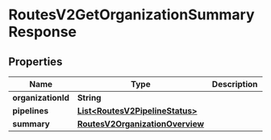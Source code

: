 

# RoutesV2GetOrganizationSummaryResponse


## Properties

| Name | Type | Description | Notes |
|------------ | ------------- | ------------- | -------------|
|**organizationId** | **String** |  |  |
|**pipelines** | [**List&lt;RoutesV2PipelineStatus&gt;**](RoutesV2PipelineStatus.md) |  |  [optional] |
|**summary** | [**RoutesV2OrganizationOverview**](RoutesV2OrganizationOverview.md) |  |  [optional] |



